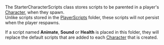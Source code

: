 The StarterCharacterScripts class stores scripts to be parented in a player's [Character](https://developer.roblox.com/api-reference/property/Player/Character "Character"), when they spawn.  
Unlike scripts stored in the [PlayerScripts](https://developer.roblox.com/api-reference/class/PlayerScripts "PlayerScripts") folder, these scripts will not persist when the player respawns.  
  
If a script named **Animate**, **Sound** or **Health** is placed in this folder, they will replace the default scripts that are added to each [Character](https://developer.roblox.com/api-reference/property/Player/Character "Character") that is created.